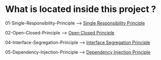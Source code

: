 # What is located inside this project ? #
01-Single-Responsibility-Principle --> <a href="01-Single-Responsibility-Principle/readme.MD">Single Responsibility Principle</a>

02-Open-Closed-Principle --> <a href="02-Open-Closed-Principle/readme.MD">Open Closed Principle</a>

04-Interface-Segregation-Principle --> <a href="04-Interface-Segregation-Principle/README.MD">Interface Segregation Principle</a>

05-Dependency-Injection-Principle --> <a href="05-Dependency-Injection-Principle/README.MD">Dependency Injection Principle</a>
